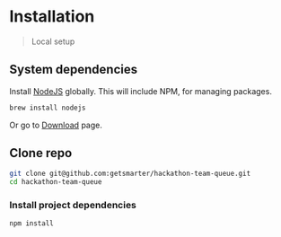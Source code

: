 # Installation
> Local setup

## System dependencies

Install [NodeJS](https://nodejs.org/) globally. This will include NPM, for managing packages.

```sh
brew install nodejs
```

Or go to [Download](https://nodejs.org/en/download/) page.


## Clone repo


```sh
git clone git@github.com:getsmarter/hackathon-team-queue.git
cd hackathon-team-queue
```


### Install project dependencies

```
npm install
```
